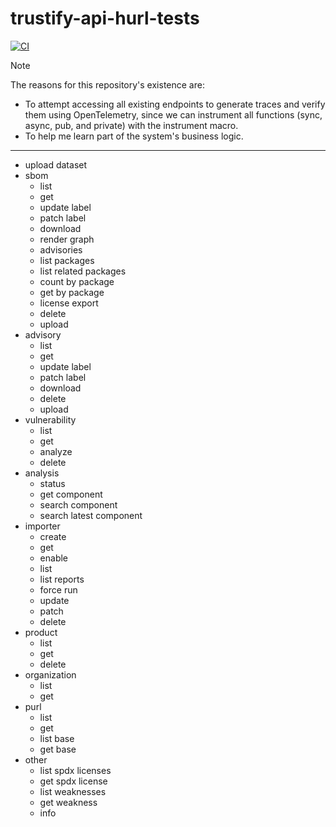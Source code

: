 # trustify-api-hurl-tests

[![CI](https://github.com/helio-frota/trustify-api-hurl-tests/actions/workflows/ci.yaml/badge.svg)](https://github.com/helio-frota/trustify-api-hurl-tests/actions/workflows/ci.yaml)

>[!NOTE]
> The reasons for this repository's existence are:

* To attempt accessing all existing endpoints to generate traces and verify them
using OpenTelemetry, since we can instrument all functions (sync, async, pub, and private)
with the instrument macro.
* To help me learn part of the system's business logic.

---

* upload dataset
* sbom
  * list
  * get
  * update label
  * patch label
  * download
  * render graph
  * advisories
  * list packages
  * list related packages
  * count by package
  * get by package
  * license export
  * delete
  * upload
* advisory
  * list
  * get
  * update label
  * patch label
  * download
  * delete
  * upload
* vulnerability
  * list
  * get
  * analyze
  * delete
* analysis
  * status
  * get component
  * search component
  * search latest component
* importer
  * create
  * get
  * enable
  * list
  * list reports
  * force run
  * update
  * patch
  * delete
* product
  * list
  * get
  * delete
* organization
  * list
  * get
* purl
  * list
  * get
  * list base
  * get base
* other
  * list spdx licenses
  * get spdx license
  * list weaknesses
  * get weakness
  * info

